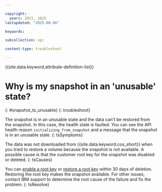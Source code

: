 ```yaml
---

copyright:
  years: 2021, 2025
lastupdated: "2025-08-06"

keywords:

subcollection: vpc

content-type: troubleshoot

---
```


{{site.data.keyword.attribute-definition-list}}

# Why is my snapshot in an 'unusable' state?
{: #snapshot_ts_unusable}
{: troubleshoot}

The snapshot is in an unusable state and the data can't be restored from the snapshot. In this case, the health state is faulted. You can see the API health reason `initializing_from_snapshot` and a message that the snapshot is in an unusable state.
{: tsSymptoms}

The data was not downloaded from {{site.data.keyword.cos_short}} when you tried to restore a volume because the snapshot is not available. A possible cause is that the customer root key for the snapshot was disabled or deleted.
{: tsCauses}

You can [enable a root key](/docs/key-protect?topic=key-protect-disable-keys&interface=ui#enable-ui) or [restore a root key](/docs/vpc?topic=vpc-vpc-encryption-managing&interface=ui#byok-restore-root-key) within 30 days of deletion. Restoring the root key makes the snapshot available. For other issues, contact IBM support to determine the root cause of the failure and fix the problem.
{: tsResolve}
